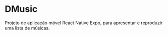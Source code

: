 # DMusic
Projeto de aplicação móvel React Native Expo, para apresentar e reproduzir uma lista de músicas.
